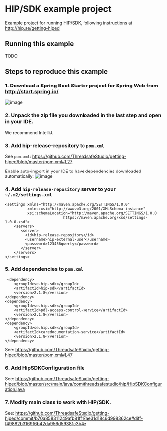 # HIP/SDK example project
Example project for running HIP/SDK, following instructions at http://hip.se/getting-hiped

## Running this example
TODO

## Steps to reproduce this example

### 1. Download a Spring Boot Starter project for Spring Web from http://start.spring.io/
![image](https://cloud.githubusercontent.com/assets/193289/21809535/7c78b4a8-d748-11e6-824e-9db3fe13ce97.png)

### 2. Unpack the zip file you downloaded in the last step and open in your IDE. 

We recommend IntelliJ.

### 3. Add hip-release-repository to `pom.xml`

See `pom.xml`: https://github.com/ThreadsafeStudio/getting-hiped/blob/master/pom.xml#L27

Enable auto-import in your IDE to have dependencies downloaded automatically:
![image](https://cloud.githubusercontent.com/assets/193289/21809805/86fce0c4-d749-11e6-909f-d7b4d12290c0.png)

### 4. Add `hip-release-repository` server to your `~/.m2/settings.xml`

```
<settings xmlns="http://maven.apache.org/SETTINGS/1.0.0"
          xmlns:xsi="http://www.w3.org/2001/XMLSchema-instance"
          xsi:schemaLocation="http://maven.apache.org/SETTINGS/1.0.0
                          https://maven.apache.org/xsd/settings-1.0.0.xsd">
    <servers>
       <server>
         <id>hip-release-repository</id>
         <username>hip-external-user</username>
         <password>123456qwerty</password>
       </server>
    </servers>
</settings>
```

### 5. Add dependencies to `pom.xml`

```
 <dependency>
    <groupId>se.hip.sdk</groupId>
    <artifactId>hip-sdk</artifactId>
    <version>2.1.8</version>
</dependency>
<dependency>
    <groupId>se.hip.sdk</groupId>
    <artifactId>pdl-access-control-service</artifactId>
    <version>2.1.8</version>
</dependency>
<dependency>
    <groupId>se.hip.sdk</groupId>
    <artifactId>caredocumentation-service</artifactId>
    <version>2.1.8</version>
</dependency>
```
See: https://github.com/ThreadsafeStudio/getting-hiped/blob/master/pom.xml#L47

### 6. Add HipSDKConfiguration file
See: https://github.com/ThreadsafeStudio/getting-hiped/blob/master/src/main/java/com/threadsafestudio/hip/HipSDKConfiguration.java

### 7. Modify main class to work with HIP/SDK.
See: https://github.com/ThreadsafeStudio/getting-hiped/commit/b70a858311249afb81ff17ae31d18c6d998362ce#diff-f49882b3169f6b42da956d59381c3b4e
